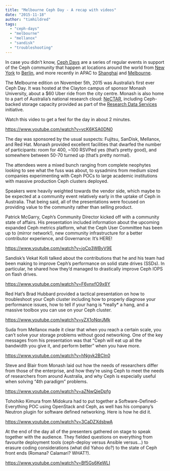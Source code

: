 ```yaml
---
title: "Melbourne Ceph Day - A recap with videos"
date: "2015-11-18"
author: "timhildred"
tags: 
  - "ceph-days"
  - "melbourne"
  - "mellanox"
  - "sandisk"
  - "troubleshooting"
---
```


In case you didn’t know, [Ceph Days](http://ceph.com/cephdays/) are a series of regular events in support of the Ceph community that happen at locations around the world from [New York](http://ceph.com/cephdays/nyc/) to [Berlin](http://ceph.com/cephdays/ceph-day-berlin/), and more recently in APAC to [Shanghai](http://ceph.com/cephdays/ceph-day-shanghai/) and [Melbourne](http://ceph.com/cephdays/ceph-day-melbourne/).

The Melbourne edition on November 5th, 2015 was Australia’s first ever Ceph Day. It was hosted at the Clayton campus of sponsor Monash University, about a $60 Uber ride from the city centre. Monash is also home to a part of Australia’s national research cloud: [NeCTAR](https://rcblog.erc.monash.edu.au/), including Ceph-backed storage capacity provided as part of the [Research Data Services](https://www.rds.edu.au/) initiative.

Watch this video to get a feel for the day in about 2 minutes.

https://www.youtube.com/watch?v=vcK6KSA0DN0

The day was sponsored by the usual suspects: Fujitsu, SanDisk, Mellanox, and Red Hat. Monash provided excellent facilities that dwarfed the number of participants: room for 400, ~100 RSVPed yes (that’s pretty good), and somewhere between 50-70 turned up (that’s pretty normal).

The attendees were a mixed bunch ranging from complete neophytes looking to see what the fuss was about, to sysadmins from medium sized companies experimenting with Ceph POCs to large academic institutions with massive production Ceph clusters deployed.

Speakers were heavily weighted towards the vendor side, which maybe to be expected at a community event relatively early in the uptake of Ceph in Australia. That being said, all of the presentations were focused on providing value to the community rather than selling product.

Patrick McGarry, Ceph’s Community Director kicked off with a community state of affairs. His presentation included information about the upcoming expanded Ceph metrics platform, what the Ceph User Committee has been up to (mirror network!), new community infrastructure for a better contributor experience, and Governance: It’s HERE!

https://www.youtube.com/watch?v=joCp3WByV9E

Sandisk’s Vekat Kolli talked about the contributions that he and his team had been making to improve Ceph’s performance on solid state drives (SSDs). In particular, he shared how they’d managed to drastically improve Ceph IOPS on flash drives.

https://www.youtube.com/watch?v=F6vnxfO9x8Y

Red Hat’s Brad Hubbard provided a tactical presentation on how to troubleshoot your Ceph cluster including how to properly diagnose your performance issues, how to tell if your hang is \*really\* a hang, and a massive toolbox you can use on your Ceph cluster.

https://www.youtube.com/watch?v=yZX1oNqrJMk

Suda from Mellanox made it clear that when you reach a certain scale, you can’t solve your storage problems without good networking. One of the key messages from his presentation was that “Ceph will eat up all the bandwidth you give it, and perform better” when you have more.

https://www.youtube.com/watch?v=hNgvk2BCln0

Steve and Blair from Monash laid out how the needs of researchers differ from those of the enterprise, and how they’re using Ceph to meet the needs of researchers from around Australia, and why Ceph is especially useful when solving “4th paradigm” problems.

https://www.youtube.com/watch?v=aZNwQieDpfg

Tohohiko Kimura from Midokura had to put together a Software-Defined-Everything POC using OpenStack and Ceph, as well has his company’s Neutron plugin for software defined networking. Here is how he did it.

https://www.youtube.com/watch?v=3CaDZXdsbwA

At the end of the day all of the presenters gathered on stage to speak together with the audience. They fielded questions on everything from favourite deployment tools (ceph-deploy versus Ansible versus…) to erasure coding considerations (what did Yahoo do?) to the state of Ceph front ends (Romana? Calamari? WHAT?).

https://www.youtube.com/watch?v=Bf5Gs6KeWLI
